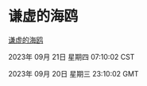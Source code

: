 # 谦虚的海鸥
[谦虚的海鸥](http://219.139.196.56:56308/qxdho/course/base/hotlink/index.php)

2023年 09月 21日 星期四 07:10:02 CST

2023年 09月 20日 星期三 23:10:02 GMT
